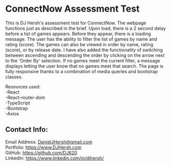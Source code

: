 # ConnectNow Assessment Test

This is DJ Hersh's assessment test for ConnectNow. The webpage functions just as described in the brief. Upon load, there is a 2 second delay before a list of games appears. Before they appear, there is a loading message. The user has the ability to filter the list of games by name and rating (score). The games can also be viewed in order by name, rating (score), or by release date. I have also added the functionality of switching between ascending and descending the order by clicking on the arrow next to the 'Order By' selection. If no games meet the current filter, a message displays letting the user know that no games meet that search. The page is fully responsive thanks to a combination of media queries and bootstrap classes.

Resources used:
    <br>
    -React
    <br>
    -React-router-dom
    <br>
    -TypeScript
    <br>
    -Bootstrap
    <br>
    -Axios

## Contact Info:
Email Address: DanielJHersh@gmail.com
<br>
Portfolio: https://www.DJHersh.com
<br>
GitHub: https://github.com/DJ620
<br>
LinkedIn: https://www.linkedin.com/in/djhersh/
